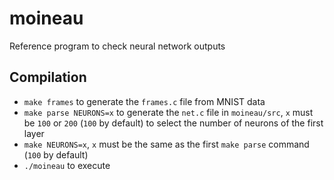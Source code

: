 # moineau
Reference program to check neural network outputs

## Compilation

* `make frames` to generate the `frames.c` file from MNIST data
* `make parse NEURONS=x` to generate the `net.c` file in `moineau/src`,
`x` must be `100` or `200` (`100` by default) to select the number of
neurons of the first layer
* `make NEURONS=x`, `x` must be the same as the first `make parse` command
(`100` by default)
* `./moineau` to execute
